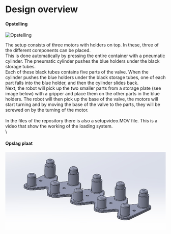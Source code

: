 # Design overview

#### Opstelling
![Opstelling](opstelling.jpeg)

The setup consists of three motors with holders on top. In these, three of the different components can be placed. \
This is done automatically by pressing the entire container with a pneumatic cylinder. The pneumatic cylinder pushes the blue holders under the black storage tubes. \
Each of these black tubes contains five parts of the valve. When the cylinder pushes the blue holders under the black storage tubes, one of each part falls into the blue holder, and then the cylinder slides back. \
Next, the robot will pick up the two smaller parts from a storage plate (see image below) with a gripper and place them on the other parts in the blue holders. The robot will then pick up the base of the valve, the motors will start turning and by moving the base of the valve to the parts, they will be screwed on by the turning of the motor. \
\
In the files of the repository there is also a setupvideo.MOV file. This is a video that show the working of the loading system. \
\
#### Opslag plaat
![Opslag plaat](opslagplaat.jpg)


